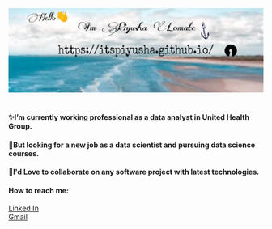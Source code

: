 
![Piyusha Title](https://github.com/ItsPiyusha/ItsPiyusha/blob/master/piyusha.jpeg)
<br>
<br>
#### ✨I’m currently working professional as a data analyst in United Health Group.<br> 
#### 🤑But looking for a new job as a data scientist and pursuing data science courses. <br>
#### 🥳I'd Love to collaborate on any software project with latest technologies. <br>
#### How to reach me: <br>
[Linked In](www.linkedin.com/in/piyusha-pawar) <br>
[Gmail](piyushavpawar@gmail.com) <br>
